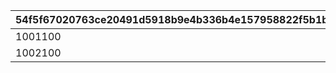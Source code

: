 |54f5f67020763ce20491d5918b9e4b336b4e157958822f5b1b73fc59cbd81e0e|892ecab1d45f735bac7a2096628a5ecd102e916124f8f9afc42788db00444341|98961a4932410866066562d95efb2f4f8c1bb62ac1016818da4c5e4583078d5d|a0ff4f7bc74bcf7192cc24595ce4c86d750f1da003ad529848f7784713edeb1e|a85f7616af319ff22e4473d40cdfe7cb8dd2baa8c5aed82833af05acf5f36679|ef1b6a864a7dc93afb7f88a98d96386956190c1c087e5678b9ea4989c54e1f43|c98466139db5474781f2467f8054a18aa5460eb480243bb00353f8105275c61b|a3d053bd65b95b68c30c28f10950bf40b33ada39c89bedb25107202b93e49c44|68f609d91e93f0511871d72efcfcc4784d4687c3a393e55959766bd101188797|ad63f2a8cfcb7371474848dd81a4cc5a22ca74775ecc1d66dab97b9a477e284d|
| --- | --- | --- | --- | --- | --- | --- | --- | --- | --- |
|1001100|0|2019/03/31|1001200|2019/04/02 5:00:00|2019/04/01 23:59:59|2019/04/08 23:59:59|1001|2019/04/01 22:00:00|2019/03/31|
|1002100|1001|2020/04/01|1002200|2020/04/02 5:00:00|2020/04/01 23:59:59|2020/04/08 23:59:59|1002|2020/04/01|2020/04/01|
